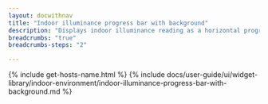 ```yaml
---
layout: docwithnav
title: "Indoor illuminance progress bar with background"
description: "Displays indoor illuminance reading as a horizontal progress bar with background. Allows to configure value range, bar colors, and other settings."
breadcrumbs: "true"
breadcrumbs-steps: "2"

---
```

{% include get-hosts-name.html %}
{% include docs/user-guide/ui/widget-library/indoor-environment/indoor-illuminance-progress-bar-with-background.md %}
